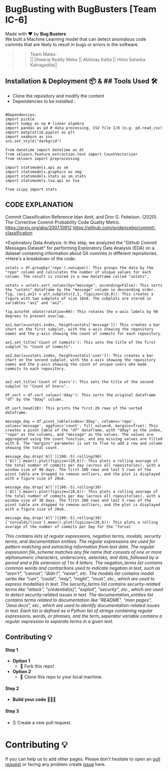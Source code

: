 # BugBusting with BugBusters [Team IC-6]


Made with ❤ by **Bug Busters**  
We built a Machine Learning model that can detect anomalous code commits that are likely to result in bugs or errors in the software.

>> Team Mates :  
>>|| Dheeraj Reddy Meka ||
>> Abhinay Katta ||
>> Hima Satwika Katragadda||

                                                                                                                            
## Installation & Deployment 📦    & ## Tools Used 🛠️
- Clone the repository and modify the content 
- Dependencies to be installed :
```

#Dependencies:
import pickle
import numpy as np # linear algebra
import pandas as pd # data processing, CSV file I/O (e.g. pd.read_csv)
import matplotlib.pyplot as plt
import seaborn as sns
sns.set_style("darkgrid")

from datetime import datetime as dt
from sklearn.feature_extraction.text import CountVectorizer
from sklearn import preprocessing

import statsmodels.api as sm
import statsmodels.graphics as smg
import statsmodels.stats as sm_stats
import statsmodels.tsa.api as tsa

from scipy import stats

```
## CODE EXPLANATION    
Commit Classification
Reference
Idan Amit, and Dror G. Feitelson. (2020). The Corrective Commit Probability Code Quality Metric.
https://arxiv.org/abs/2007.10912
https://github.com/evidencebp/commit-classification


*Exploratory Data Analysis: In this step, we analyzed the "Github Commit Messages Dataset" for performing Exploratory Data Analysis (EDA) on a dataset containing information about Git commits in different repositories.
*Here's a breakdown of the code:
```
ustats = df.groupby('repo').nunique(): This groups the data by the "repo" column and calculates the number of unique values for each column. The result is stored in a new dataframe called "ustats".

ustats = ustats.sort_values(by="message", ascending=False): This sorts the "ustats" dataframe by the "message" column in descending order.
fig, (ax1,ax2) = plt.subplots(2,1, figsize=(18,8)): This creates a figure with two subplots of size 18x8. The subplots are stored in variables "ax1" and "ax2".

fig.autofmt_xdate(rotation=90): This rotates the x-axis labels by 90 degrees to prevent overlap.

ax1.bar(x=ustats.index, height=ustats['message']): This creates a bar chart on the first subplot, with the x-axis showing the repository names and the y-axis showing the count of commits for each repository.

ax1.set_title('Count of Commits'): This sets the title of the first subplot to "Count of Commits".

ax2.bar(x=ustats.index, height=ustats['user']): This creates a bar chart on the second subplot, with the x-axis showing the repository names and the y-axis showing the count of unique users who made commits to each repository.


ax2.set_title('Count of Users'): This sets the title of the second subplot to "Count of Users".

df_sort = df.sort_values('dday'): This sorts the original dataframe "df" by the "dday" column.

df_sort.head(20): This prints the first 20 rows of the sorted dataframe.

message_day = df.pivot_table(index='dday', columns='repo', values='message', aggfunc='count', fill_value=0, margins=True): This creates a pivot table of the "df" dataframe, with "dday" as the index, "repo" as the columns, and "message" as the values. The values are aggregated using the count function, and any missing values are filled with 0. The "margins" parameter is set to True to add a row and column showing the total count.

message_day.drop('All')[100:-5].rolling(90)['All'].mean().plot(figsize=(20,6)): This plots a rolling average of the total number of commits per day (across all repositories), with a window size of 90 days. The first 100 rows and last 5 rows of the pivot table are dropped to remove outliers, and the plot is displayed with a figure size of 20x6.

message_day.drop('All')[100:-5].rolling(30)['All'].mean().plot(figsize=(20,6)): This plots a rolling average of the total number of commits per day (across all repositories), with a window size of 30 days. The first 100 rows and last 5 rows of the pivot table are dropped to remove outliers, and the plot is displayed with a figure size of 20x6.

message_day.drop('All')[100:-5].rolling(30)['torvalds/linux'].mean().plot(figsize=(20,6)): This plots a rolling average of the number of commits per day for the "torval
```

*This contains lists of regular expressions, negation terms, modals, security terms, and documentation entities.*
*The regular expressions are used for pattern matching and extracting information from text data. The regular expression file_scheme matches any file name that consists of one or more alphanumeric characters, underscores, asterisks, and dots, followed by a period and a file extension of 1 to 4 letters.*
*The negation_terms list contains common words and contractions used to indicate negation in text, such as "aren't", "cannot", "didn't", "never", etc.*
*The modals list contains modal verbs like "can", "could", "may", "might", "must", etc., which are used to express modalities in text.*
*The security_terms list contains security-related terms like "attack", "credential(s)", "exploit", "security", etc., which are used to detect security-related issues in text.*
*The documentation_entities list contains terms related to documentation like "README", "man pages", "Java docs", etc., which are used to identify documentation-related issues in text.*
*Each list is defined as a Python list of strings containing regular expressions, words, or phrases, and the term_seperator variable contains a regular expression to separate terms in a given text.*


## Contributing 💡
#### Step 1
- **Option 1**
    - 🍴 Fork this repo!
- **Option 2**
    - 👯 Clone this repo to your local machine.


#### Step 2
- **Build your code** 🔨🔨🔨

#### Step 3
- 🔃 Create a new pull request.


# Contributing 💡

If you can help us to add other pages. Please don't hesitate to open an [pull request](https://github.com/https://github.com/JustARandomDude4/MemEthereum/pulls) or facing any problem create [issue](https://github.com/JustARandomDude4/issues) here.


